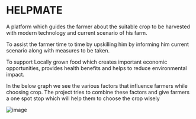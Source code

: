 # HELPMATE

A platform which guides the farmer about the suitable crop to be harvested with modern 
technology and current scenario of his farm.

To assist the farmer time to time by upskilling him
by informing him current scenario along with measures to be taken.

To support Locally grown food which creates important economic opportunities, provides 
health benefits and helps to reduce environmental impact.

In the below graph we see the various factors that influence farmers while choosing crop. The 
project tries to combine these factors and give farmers a one spot stop which will help them 
to choose the crop wisely

![image](https://github.com/kajaveom/HELPMATE/assets/89060761/c01e8bff-f842-4c08-808c-53cbd2e3c58c)

